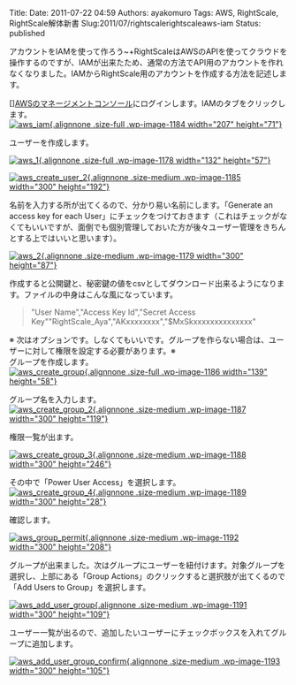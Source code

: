 Title: 
Date: 2011-07-22 04:59
Authors: ayakomuro
Tags:  AWS, RightScale, RightScale解体新書
Slug:2011/07/rightscalerightscaleaws-iam
Status: published


アカウントをIAMを使って作ろう\~+RightScaleはAWSのAPIを使ってクラウドを操作するのですが、IAMが出来たため、通常の方法でAPI用のアカウントを作れなくなりました。IAMからRightScale用のアカウントを作成する方法を記述します。  
  
[][AWSのマネージメントコンソール](https://console.aws.amazon.com/iam/home)にログインします。IAMのタブをクリックします。  
[![](http://cloudstockimg.s3.amazonaws.com/wp-content/uploads/2011/07/aws_iam.png "aws_iam"){.alignnone
.size-full .wp-image-1184 width="207"
height="71"}](http://cloudstockimg.s3.amazonaws.com/wp-content/uploads/2011/07/aws_iam.png)  
  
[](http://cloudstockimg.s3.amazonaws.com/wp-content/uploads/2011/07/aws_iam.png)ユーザーを作成します。  
  
[![](http://cloudstockimg.s3.amazonaws.com/wp-content/uploads/2011/07/aws_1.png "aws_1"){.alignnone
.size-full .wp-image-1178 width="132"
height="57"}](http://cloudstockimg.s3.amazonaws.com/wp-content/uploads/2011/07/aws_1.png)  
  
[![](http://cloudstockimg.s3.amazonaws.com/wp-content/uploads/2011/07/aws_create_user_2-300x192.png "aws_create_user_2"){.alignnone
.size-medium .wp-image-1185 width="300"
height="192"}](http://cloudstockimg.s3.amazonaws.com/wp-content/uploads/2011/07/aws_create_user_2.png)  
  
名前を入力する所が出てくるので、分かり易い名前にします。「Generate an
access key for each
User」にチェックをつけておきます（これはチェックがなくてもいいですが、面倒でも個別管理しておいた方が後々ユーザー管理をきちんとする上ではいいと思います）。  
  
[![](http://cloudstockimg.s3.amazonaws.com/wp-content/uploads/2011/07/aws_2-300x87.png "aws_2"){.alignnone
.size-medium .wp-image-1179 width="300"
height="87"}](http://cloudstockimg.s3.amazonaws.com/wp-content/uploads/2011/07/aws_2.png)  
  
作成すると公開鍵と、秘密鍵の値をcsvとしてダウンロード出来るようになります。ファイルの中身はこんな風になっています。  
  

> \"User Name\",\"Access Key Id\",\"Secret Access
> Key\"\"RightScale\_Aya\",\"AKxxxxxxxx\",\"\$MxSkxxxxxxxxxxxxxx\"

  
※
次はオプションです。しなくてもいいです。グループを作らない場合は、ユーザーに対して権限を設定する必要があります。※  
グループを作成します。  
[![](http://cloudstockimg.s3.amazonaws.com/wp-content/uploads/2011/07/aws_create_group.png "aws_create_group"){.alignnone
.size-full .wp-image-1186 width="139"
height="58"}](http://cloudstockimg.s3.amazonaws.com/wp-content/uploads/2011/07/aws_create_group.png)  
  
グループ名を入力します。  
[![](http://cloudstockimg.s3.amazonaws.com/wp-content/uploads/2011/07/aws_create_group_2-300x119.png "aws_create_group_2"){.alignnone
.size-medium .wp-image-1187 width="300"
height="119"}](http://cloudstockimg.s3.amazonaws.com/wp-content/uploads/2011/07/aws_create_group_2.png)  
  
[](http://cloudstockimg.s3.amazonaws.com/wp-content/uploads/2011/07/aws_create_group_2.png)権限一覧が出ます。  
  
[![](http://cloudstockimg.s3.amazonaws.com/wp-content/uploads/2011/07/aws_create_group_3-300x246.png "aws_create_group_3"){.alignnone
.size-medium .wp-image-1188 width="300"
height="246"}](http://cloudstockimg.s3.amazonaws.com/wp-content/uploads/2011/07/aws_create_group_3.png)  
  
[](http://cloudstockimg.s3.amazonaws.com/wp-content/uploads/2011/07/aws_create_group_3.png)その中で「Power
User Access」を選択します。  
[![](http://cloudstockimg.s3.amazonaws.com/wp-content/uploads/2011/07/aws_create_group_4-300x28.png "aws_create_group_4"){.alignnone
.size-medium .wp-image-1189 width="300"
height="28"}](http://cloudstockimg.s3.amazonaws.com/wp-content/uploads/2011/07/aws_create_group_4.png)  
  
確認します。  
  
[![](http://cloudstockimg.s3.amazonaws.com/wp-content/uploads/2011/07/aws_group_permit-300x208.png "aws_group_permit"){.alignnone
.size-medium .wp-image-1192 width="300"
height="208"}](http://cloudstockimg.s3.amazonaws.com/wp-content/uploads/2011/07/aws_group_permit.png)  
  
[](http://cloudstockimg.s3.amazonaws.com/wp-content/uploads/2011/07/aws_create_group_4.png)グループが出来ました。次はグループにユーザーを紐付けます。対象グループを選択し、上部にある「Group
Actions」のクリックすると選択肢が出てくるので「Add Users to
Group」を選択します。  
  
[![](http://cloudstockimg.s3.amazonaws.com/wp-content/uploads/2011/07/aws_add_user_group-300x109.png "aws_add_user_group"){.alignnone
.size-medium .wp-image-1191 width="300"
height="109"}](http://cloudstockimg.s3.amazonaws.com/wp-content/uploads/2011/07/aws_add_user_group.png)  
  
ユーザー一覧が出るので、追加したいユーザーにチェックボックスを入れてグループに追加します。  
  
[![](http://cloudstockimg.s3.amazonaws.com/wp-content/uploads/2011/07/aws_add_user_group_confirm-300x105.png "aws_add_user_group_confirm"){.alignnone
.size-medium .wp-image-1193 width="300"
height="105"}](http://cloudstockimg.s3.amazonaws.com/wp-content/uploads/2011/07/aws_add_user_group_confirm.png)
